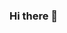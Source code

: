 ### Hi there 👋

<!--
[![Header](https://github.com/NataliaVolentova/Natko/blob/master/header_IT.PNG "Header")](https://www.linkedin.com/in/natalia-volentova-029a3ab7/)
**NataliaVolentova/NataliaVolentova** is a ✨ _special_ ✨ repository because its `README.md` (this file) appears on your GitHub profile.

Here are some ideas to get you started:

- 🔭 I’m currently working on ...
- 🌱 I’m currently learning ...
- 👯 I’m looking to collaborate on ...
- 🤔 I’m looking for help with ...
- 💬 Ask me about ...
- 📫 How to reach me: ...
- 😄 Pronouns: ...
- ⚡ Fun fact: ...
-->
